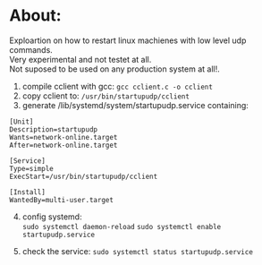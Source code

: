# About:
Exploartion on how to restart linux machienes with low level udp commands.  
Very experimental and not testet at all.  
Not suposed to be used on any production system at all!.  



1. compile cclient with gcc: `gcc cclient.c -o cclient`  
2. copy cclient to: `/usr/bin/startupudp/cclient` 
3. generate /lib/systemd/system/startupudp.service containing:  
```
[Unit]
Description=startupudp
Wants=network-online.target
After=network-online.target

[Service]
Type=simple
ExecStart=/usr/bin/startupudp/cclient

[Install]
WantedBy=multi-user.target
```  

4. config systemd:  
`sudo systemctl daemon-reload` 
`sudo systemctl enable startupudp.service` 

5. check the service:
`sudo systemctl status startupudp.service` 
